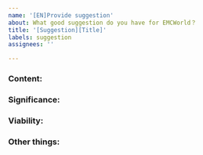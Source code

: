 ```yaml
---
name: '[EN]Provide suggestion'
about: What good suggestion do you have for EMCWorld？
title: '[Suggestion][Title]'
labels: suggestion
assignees: ''

---
```


<!--
Note: Please search for duplicate issues in the issue before submitting a suggestion, please change the other item in your title except [Suggestion].
-->

### Content:  

### Significance:

### Viability:

### Other things: